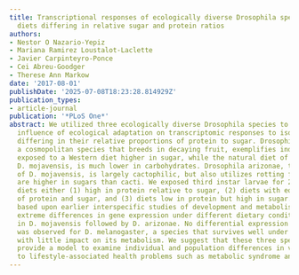 ```yaml
---
title: Transcriptional responses of ecologically diverse Drosophila species to larval
  diets differing in relative sugar and protein ratios
authors:
- Nestor O Nazario-Yepiz
- Mariana Ramirez Loustalot-Laclette
- Javier Carpinteyro-Ponce
- Cei Abreu-Goodger
- Therese Ann Markow
date: '2017-08-01'
publishDate: '2025-07-08T18:23:28.814929Z'
publication_types:
- article-journal
publication: '*PLoS One*'
abstract: We utilized three ecologically diverse Drosophila species to explore the
  influence of ecological adaptation on transcriptomic responses to isocaloric diets
  differing in their relative proportions of protein to sugar. Drosophila melanogaster,
  a cosmopolitan species that breeds in decaying fruit, exemplifies individuals long
  exposed to a Western diet higher in sugar, while the natural diet of the cactophilic
  D. mojavensis, is much lower in carbohydrates. Drosophila arizonae, the sister species
  of D. mojavensis, is largely cactophilic, but also utilizes rotting fruits that
  are higher in sugars than cacti. We exposed third instar larvae for 24 hours to
  diets either (1) high in protein relative to sugar, (2) diets with equal amounts
  of protein and sugar, and (3) diets low in protein but high in sugar. As we predicted,
  based upon earlier interspecific studies of development and metabolism, the most
  extreme differences in gene expression under different dietary conditions were found
  in D. mojavensis followed by D. arizonae. No differential expression among diets
  was observed for D. melanogaster, a species that survives well under all three conditions,
  with little impact on its metabolism. We suggest that these three species together
  provide a model to examine individual and population differences in vulnerability
  to lifestyle-associated health problems such as metabolic syndrome and diabetes.
---
```

